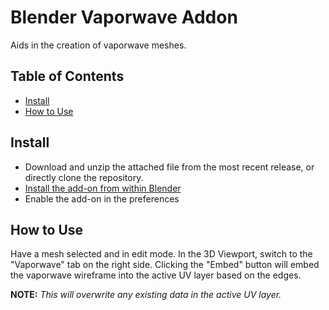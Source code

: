 # Blender Vaporwave Addon
Aids in the creation of vaporwave meshes.

## Table of Contents
* [Install](#Install)
* [How to Use](#How-to-Use)

## Install
* Download and unzip the attached file from the most recent release, or directly clone the repository.
* [Install the add-on from within Blender](https://docs.blender.org/manual/en/latest/editors/preferences/addons.html#installing-add-ons)
* Enable the add-on in the preferences

## How to Use
Have a mesh selected and in edit mode. In the 3D Viewport, switch to the "Vaporwave" tab on the right side.
Clicking the "Embed" button will embed the vaporwave wireframe into the active UV layer based on the edges. 

**NOTE:** *This will overwrite any existing data in the active UV layer.* 
